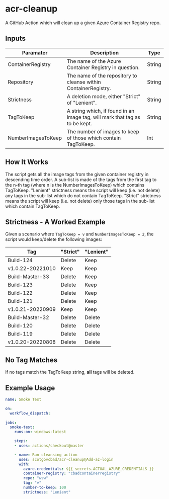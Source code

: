 # acr-cleanup
A GitHub Action which will clean up a given Azure Container Registry repo.

## Inputs
| Paramater | Description | Type
|---|---|---|
| ContainerRegistry | The name of the Azure Container Registry in question. | String
| Repository | The name of the repository to cleanse within ContainerRegistry. | String
| Strictness | A deletion mode, either "Strict" of "Lenient". | String
| TagToKeep | A string which, if found in an image tag, will mark that tag as to be kept. | String
| NumberImagesToKeep | The number of images to keep of those which contain TagToKeep. | Int

## How It Works
The script gets all the image tags from the given container registry in descending time order. A sub-list is made of the tags from the first tag to the n-th tag (where n is the NumberImagesToKeep) which contains TagToKeep. "Lenient" strictness means the script will keep (i.e. not delete) any tags in the sub-list which do not contain TagToKeep. "Strict" strictness means the script will keep (i.e. not delete) only those tags in the sub-list which contain TagToKeep. 

## Strictness - A Worked Example
Given a scenario where `TagToKeep = v` and `NumberImagesToKeep = 2`, the script would keep/delete the following images:

| Tag | "Strict" | "Lenient"
|---|---|---
|Build-124| Delete | Keep
|v1.0.22-20221010| Keep | Keep
|Build-Master-33| Delete | Keep
|Build-123| Delete | Keep
|Build-122| Delete | Keep
|Build-121| Delete | Keep
|v1.0.21-20220909| Keep | Keep
|Build-Master-32| Delete | Delete
|Build-120| Delete | Delete
|Build-119| Delete | Delete
|v1.0.20-20220808| Delete | Delete

## No Tag Matches
If no tags match the TagToKeep string, **all** tags will be deleted.

## Example Usage
```yaml
name: Smoke Test

on: 
  workflow_dispatch:
  
jobs: 
  smoke-test:
    runs-on: windows-latest

    steps:
    - uses: actions/checkout@master   

    - name: Run cleansing action
      uses: scotgovcbad/acr-cleanup@Add-az-login
      with:
        azure-credentials: ${{ secrets.ACTUAL_AZURE_CREDENTIALS }}
        container-registry: "cbadcontainerregistry"
        repo: "wsw"
        tag: "v"
        number-to-keep: 100
        strictness: "Lenient"
```
